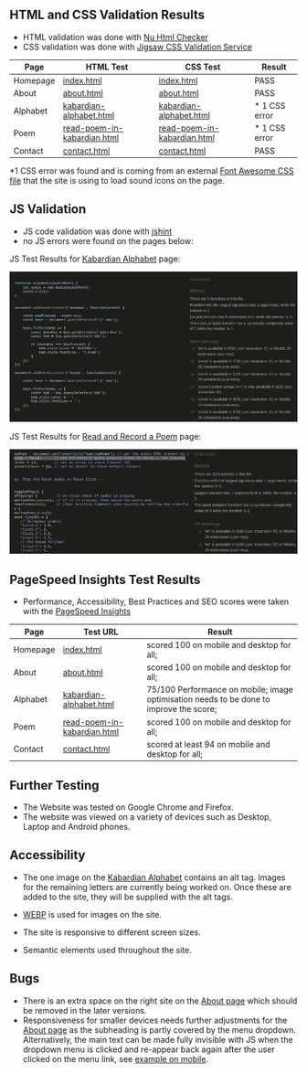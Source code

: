 
## HTML and CSS Validation Results

- HTML validation was done with [Nu Html Checker](https://validator.w3.org/nu/)
- CSS validation was done with [Jigsaw CSS Validation Service](https://jigsaw.w3.org/css-validator/)

<table>
<thead>
  <tr>
    <th>Page</th>
    <th>HTML Test</th>
    <th>CSS Test</th>
    <th>Result</th>
  </tr>
</thead>
<tbody>
  <tr>
    <td>Homepage</td>
    <td><a href="https://validator.w3.org/nu/?doc=https%3A%2F%2Fkkumyk.github.io%2Fcircassian-language%2Findex.html" target="_blank">index.html</a></td>
    <td><a href="https://jigsaw.w3.org/css-validator/validator?uri=https%3A%2F%2Fkkumyk.github.io%2Fcircassian-language%2Findex.html&profile=css3svg&usermedium=all&warning=1&vextwarning=&lang=en" target="_blank">index.html</a></td>
    <td>PASS</td>
  </tr>
  <tr>
    <td>About</td>
    <td><a href="https://validator.w3.org/nu/?doc=https%3A%2F%2Fkkumyk.github.io%2Fcircassian-language%2Fabout.html" target="_blank">about.html</a></td>
    <td><a href="https://jigsaw.w3.org/css-validator/validator?uri=https%3A%2F%2Fkkumyk.github.io%2Fcircassian-language%2Fabout.html&profile=css3svg&usermedium=all&warning=1&vextwarning=&lang=en">about.html</a></td>
    <td>PASS</td>
  </tr>
  <tr>
    <td>Alphabet</td>
    <td><a href="https://validator.w3.org/nu/?doc=https%3A%2F%2Fkkumyk.github.io%2Fcircassian-language%2Fkabardian-alphabet.html" target="_blank">kabardian-alphabet.html</a></td>
    <td><a href="https://jigsaw.w3.org/css-validator/validator?uri=https%3A%2F%2Fkkumyk.github.io%2Fcircassian-language%2Fkabardian-alphabet.html&profile=css3svg&usermedium=all&warning=1&vextwarning=&lang=en" target="_blank">kabardian-alphabet.html</a></td>
    <td>* 1 CSS error</td>
  </tr>
  <tr>
    <td>Poem</td>
    <td><a href="https://validator.w3.org/nu/?doc=https%3A%2F%2Fkkumyk.github.io%2Fcircassian-language%2Fread-poem-in-kabardian.html" target="_blank">read-poem-in-kabardian.html</a></td>
    <td><a href="https://jigsaw.w3.org/css-validator/validator?uri=https%3A%2F%2Fkkumyk.github.io%2Fcircassian-language%2Fread-poem-in-kabardian.html&profile=css3svg&usermedium=all&warning=1&vextwarning=&lang=en" target="_blank">read-poem-in-kabardian.html</a></td>
    <td>* 1 CSS error</td>
  </tr>
  <tr>
    <td>Contact</td>
    <td><a href="https://validator.w3.org/nu/?doc=https%3A%2F%2Fkkumyk.github.io%2Fcircassian-language%2Fcontact.html" target="_blank">contact.html</a></td>
    <td><a href="https://jigsaw.w3.org/css-validator/validator?uri=https%3A%2F%2Fkkumyk.github.io%2Fcircassian-language%2Fcontact.html&profile=css3svg&usermedium=all&warning=1&vextwarning=&lang=en" target="_blank">contact.html</a></td>
    <td>PASS</td>
  </tr>
</tbody>
</table>


*1 CSS error was found and is coming from an external [Font Awesome CSS file](https://cdnjs.cloudflare.com/ajax/libs/font-awesome/6.5.1/css/all.min.css) that the site is using to load sound icons on the page.


## JS Validation 
- JS code validation was done with [jshint](https://jshint.com/)
- no JS errors were found on the pages below:

JS Test Results for [Kabardian Alphabet](https://kkumyk.github.io/circassian-language/kabardian-alphabet.html) page:

<img src="/doc/testing/js-alphabet-validation.png" alt="JS Alphabet Page Validation" style="width:600px;"/>
</br>

JS Test Results for [Read and Record a Poem](https://kkumyk.github.io/circassian-language/read-poem-in-kabardian.html) page:

<img src="/doc/testing/js-poem-validation.png" alt="JS Poem Page Validation" style="width:600px;"/>

## PageSpeed Insights Test Results

- Performance, Accessibility, Best Practices and SEO scores were taken with the [PageSpeed Insights](https://pagespeed.web.dev/)


<table>
<thead>
  <tr>
    <th>Page</th>
    <th>Test URL</th>
    <th>Result</th>
  </tr>
</thead>
<tbody>
  <tr>
    <td>Homepage</td>
    <td><a href="https://pagespeed.web.dev/analysis/https-kkumyk-github-io-circassian-language-index-html/niab8oq238?form_factor=mobile&category=performance&category=accessibility&category=best-practices&category=seo&hl=en-GB&utm_source=lh-chrome-ext" target="_blank">index.html</a></td>
    <td>scored 100 on mobile and desktop for all;</td>
  </tr>
  <tr>
    <td>About</td>
    <td><a href="https://pagespeed.web.dev/analysis/https-kkumyk-github-io-circassian-language-about-html/3th8inm5hb?hl=en-GB&form_factor=mobile" target="_blank">about.html</a></td>
    <td>scored 100 on mobile and desktop for all;</td>
  </tr>
  <tr>
    <td>Alphabet</td>
    <td><a href="https://pagespeed.web.dev/analysis/https-kkumyk-github-io-circassian-language-kabardian-alphabet-html/8fs4d33pgl?hl=en-GB&form_factor=mobile" target="_blank">kabardian-alphabet.html</a></td>
    <td>75/100 Performance on mobile; image optimisation needs to be done to improve the score;</td>
  </tr>
  <tr>
    <td>Poem</td>
    <td><a href="https://pagespeed.web.dev/analysis/https-kkumyk-github-io-circassian-language-index-html/niab8oq238?form_factor=mobile&category=performance&category=accessibility&category=best-practices&category=seo&hl=en-GB&utm_source=lh-chrome-ext" target="_blank">read-poem-in-kabardian.html</a></td>
    <td>scored 100 on mobile and desktop for all;</td>
  </tr>
  <tr>
    <td>Contact</td>
    <td><a href="https://pagespeed.web.dev/analysis/https-kkumyk-github-io-circassian-language-contact-html/yag5tqj1fb?hl=en-GB&form_factor=mobile" target="_blank">contact.html</a></td>
    <td>scored at least 94 on mobile and desktop for all;</td>
  </tr>
</tbody>
</table>


## Further Testing

- The Website was tested on Google Chrome and Firefox.
- The website was viewed on a variety of devices such as Desktop, Laptop and Android phones.


## Accessibility

- The one image on the [Kabardian Alphabet](https://kkumyk.github.io/circassian-language/kabardian-alphabet.html) contains an alt tag. Images for the remaining letters are currently being worked on. Once these are added to the site, they will be supplied with the alt tags.

- [WEBP](https://developers.google.com/speed/webp) is used for images on the site.
- The site is responsive to different screen sizes.
- Semantic elements used throughout the site.

## Bugs

- There is an extra space on the right site on the [About page](https://kkumyk.github.io/circassian-language/about.html) which should be removed in the later versions.
- Responsiveness for smaller devices needs further adjustments for the [About page](https://kkumyk.github.io/circassian-language/about.html) as the subheading is partly covered by the menu dropdown. Alternatively, the main text can be made fully invisible with JS when the dropdown menu is clicked and re-appear back again after the user clicked on the menu link, see [example on mobile](https://meduza.io/).